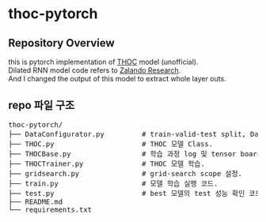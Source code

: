 # thoc-pytorch
## Repository Overview
this is pytorch implementation of [THOC](https://proceedings.neurips.cc/paper/2020/file/97e401a02082021fd24957f852e0e475-Paper.pdf) model (unofficial).   
Dilated RNN model code refers to [Zalando Research](https://github.com/zalandoresearch/pytorch-dilated-rnn).   
And I changed the output of this model to extract whole layer outs.   
   
## repo 파일 구조
<pre>
thoc-pytorch/   
├── DataConfigurator.py         # train-valid-test split, DataLoader 설정, test 데이터 저장 등.   
├── THOC.py                     # THOC 모델 Class.   
├── THOCBase.py                 # 학습 과정 log 및 tensor board 저장, best model 저장 등.   
├── THOCTrainer.py              # THOC 모델 학습.   
├── gridsearch.py               # grid-search scope 설정.   
├── train.py                    # 모델 학습 실행 코드.   
├── test.py                     # best 모델의 test 성능 확인 코드. (수정 중)   
├── README.md   
└── requirements.txt
</pre>
